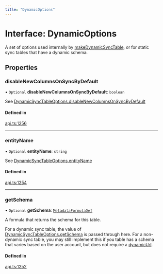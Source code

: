 ```yaml
---
title: "DynamicOptions"
---
```

# Interface: DynamicOptions

A set of options used internally by [makeDynamicSyncTable](../functions/makeDynamicSyncTable.md), or for static
sync tables that have a dynamic schema.

## Properties

### disableNewColumnsOnSyncByDefault

• `Optional` **disableNewColumnsOnSyncByDefault**: `boolean`

See [DynamicSyncTableOptions.disableNewColumnsOnSyncByDefault](DynamicSyncTableOptions.md#disablenewcolumnsonsyncbydefault)

#### Defined in

[api.ts:1256](https://github.com/coda/packs-sdk/blob/main/api.ts#L1256)

___

### entityName

• `Optional` **entityName**: `string`

See [DynamicSyncTableOptions.entityName](DynamicSyncTableOptions.md#entityname)

#### Defined in

[api.ts:1254](https://github.com/coda/packs-sdk/blob/main/api.ts#L1254)

___

### getSchema

• `Optional` **getSchema**: [`MetadataFormulaDef`](../types/MetadataFormulaDef.md)

A formula that returns the schema for this table.

For a dynamic sync table, the value of [DynamicSyncTableOptions.getSchema](DynamicSyncTableOptions.md#getschema)
is passed through here. For a non-dynamic sync table, you may still implement
this if you table has a schema that varies based on the user account, but
does not require a [dynamicUrl](Identity.md#dynamicurl).

#### Defined in

[api.ts:1252](https://github.com/coda/packs-sdk/blob/main/api.ts#L1252)
